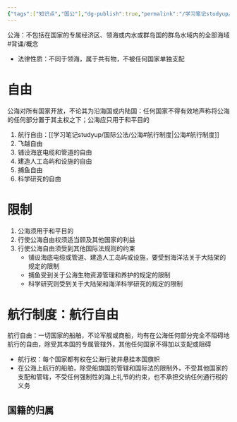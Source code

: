 ```yaml
---
{"tags":["知识点","国公"],"dg-publish":true,"permalink":"/学习笔记studyup/国际公法/公海/","dgPassFrontmatter":true,"created":"2024-11-08T21:13:57.604+08:00","updated":"2024-11-08T21:41:22.831+08:00"}
---
```


公海：不包括在国家的专属经济区、领海或内水或群岛国的群岛水域内的全部海域 #背诵/概念 
- 法律性质：不同于领海，属于共有物，不被任何国家单独支配
# 自由
公海对所有国家开放，不论其为沿海国或内陆国：任何国家不得有效地声称将公海的任何部分置于其主权之下；公海应只用于和平目的
1. 航行自由：[[学习笔记studyup/国际公法/公海#航行制度\|公海#航行制度]]
2. 飞越自由
3. 铺设海底电缆和管道的自由
4. 建造人工岛屿和设施的自由
5. 捕鱼自由
6. 科学研究的自由
# 限制
1. 公海须用于和平目的
2. 行使公海自由权须适当顾及其他国家的利益
3. 行使公海自由须受到其他国际法规则的约束
	- 铺设海底电缆或管道、建造人工岛屿或设施，要受到海洋法关于大陆架的规定的限制
	- 捕鱼受到关于公海生物资源管理和养护的规定的限制
	- 科学研究则受到关于大陆架和海洋科学研究的规定的限制
# 航行制度：航行自由
航行自由：一切国家的船舶，不论军舰或商船，均有在公海任何部分完全不阻碍地航行的自由，除受其本国的专属管辖外，其他任何国家不得加以支配或阻碍
- 航行权：每个国家都有权在公海行驶并悬挂本国旗帜
- 在公海上航行的船舶，除受船旗国的管辖和国际法的限制外，不受其他国家的支配和管辖，不受任何强制性的海上礼节的约束，也不承担交纳任何通行税的义务
## 国籍的归属
